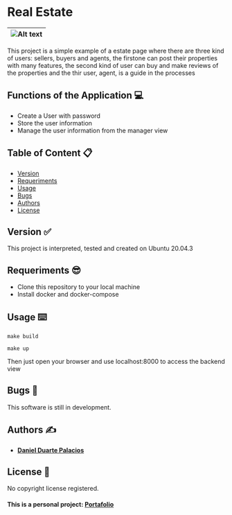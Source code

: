 # Real Estate

 | ![Alt text](https://www-cms.pipedriveassets.com/hero-images/Real-estate-sales-CRM.svg "Title") |
 | ----------------------------------------------------------------- |

This project is a simple example of a estate page where there are three kind of users: sellers, buyers and agents, the firstone can post their properties with many features, the second kind of user can buy and make reviews of the properties and the thir user, agent, is a guide in the processes 

## Functions of the Application 💻

* Create a User with password
* Store the user information
* Manage the user information from the manager view


## Table of Content 📋

* [Version](#id-section1)
* [Requeriments](#id-section2)
* [Usage](#id-section4)
* [Bugs](#id-section7)
* [Authors](#id-section8)
* [License](#id-section9)

<div id='id-section1'/>

## Version :white_check_mark:

This project is interpreted, tested and created on Ubuntu 20.04.3

<div id='id-section2'/>

## Requeriments 😎

* Clone this repository to your local machine
* Install docker and docker-compose


<div id='id-section4'/>

## Usage ⌨️

```
make build 
```

```
make up 
```

Then just open your browser and use localhost:8000 to access the backend view

<div id='id-section7'/>

## Bugs 🐛

This software is still in development.

<div id='id-section8'/>

## Authors ✍️

- **<a href="https://www.linkedin.com/in/daniel-duarte-palacios-537b33220/" target="_blank">Daniel Duarte Palacios</a>**

<div id='id-section9'/>

## License 📌
No copyright license registered.

#### This is a personal project: <a href="" target="_blank">Portafolio </a>
